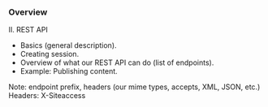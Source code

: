 ### Overview

II. REST API
- Basics (general description).
- Creating session.
- Overview of what our REST API can do (list of endpoints).
- Example: Publishing content.

Note:
endpoint prefix, headers (our mime types, accepts, XML, JSON, etc.)
Headers: X-Siteaccess
